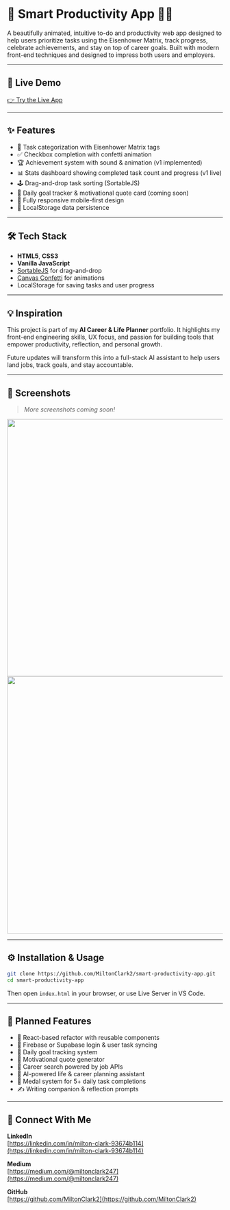 # 🌟 Smart Productivity App 🧠✅

A beautifully animated, intuitive to-do and productivity web app designed to help users prioritize tasks using the Eisenhower Matrix, track progress, celebrate achievements, and stay on top of career goals. Built with modern front-end techniques and designed to impress both users and employers.

---

## 🚀 Live Demo

[👉 Try the Live App](https://miltonclark2.github.io/smart-productivity-app/)

---

## ✨ Features

- 🧠 Task categorization with Eisenhower Matrix tags
- ✅ Checkbox completion with confetti animation
- 🏆 Achievement system with sound & animation (v1 implemented)
- 📊 Stats dashboard showing completed task count and progress (v1 live)
- 🕹️ Drag-and-drop task sorting (SortableJS)
- 🎯 Daily goal tracker & motivational quote card (coming soon)
- 📱 Fully responsive mobile-first design
- 💾 LocalStorage data persistence

---

## 🛠 Tech Stack

- **HTML5**, **CSS3**
- **Vanilla JavaScript**
- [SortableJS](https://sortablejs.github.io/Sortable/) for drag-and-drop
- [Canvas Confetti](https://www.kirilv.com/canvas-confetti/) for animations
- LocalStorage for saving tasks and user progress

---

## 💡 Inspiration

This project is part of my **AI Career & Life Planner** portfolio. It highlights my front-end engineering skills, UX focus, and passion for building tools that empower productivity, reflection, and personal growth. 

Future updates will transform this into a full-stack AI assistant to help users land jobs, track goals, and stay accountable.

---

## 📸 Screenshots

> _More screenshots coming soon!_

<img src="screenshots/todo_main.png" width="600" />
<img src="screenshots/confetti.gif" width="600" />

---

## ⚙️ Installation & Usage

```bash
git clone https://github.com/MiltonClark2/smart-productivity-app.git
cd smart-productivity-app
```

Then open `index.html` in your browser, or use Live Server in VS Code.

---

## 🧩 Planned Features

- 🔄 React-based refactor with reusable components
- 🔐 Firebase or Supabase login & user task syncing
- 📆 Daily goal tracking system
- 💬 Motivational quote generator
- 💼 Career search powered by job APIs
- 🧠 AI-powered life & career planning assistant
- 🥇 Medal system for 5+ daily task completions
- ✍️ Writing companion & reflection prompts

---

## 🤝 Connect With Me

**LinkedIn**  
[https://linkedin.com/in/milton-clark-93674b114](https://linkedin.com/in/milton-clark-93674b114)

**Medium**  
[https://medium.com/@miltonclark247](https://medium.com/@miltonclark247)

**GitHub**  
[https://github.com/MiltonClark2](https://github.com/MiltonClark2)



